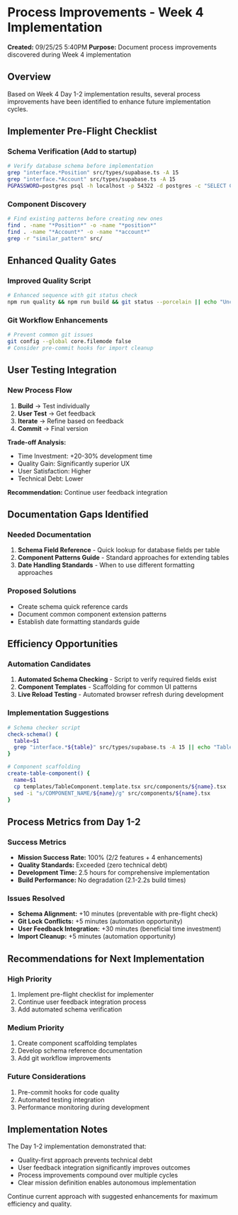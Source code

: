 # Process Improvements - Week 4 Implementation

**Created:** 09/25/25 5:40PM
**Purpose:** Document process improvements discovered during Week 4 implementation

## Overview
Based on Week 4 Day 1-2 implementation results, several process improvements have been identified to enhance future implementation cycles.

## Implementer Pre-Flight Checklist

### Schema Verification (Add to startup)
```bash
# Verify database schema before implementation
grep "interface.*Position" src/types/supabase.ts -A 15
grep "interface.*Account" src/types/supabase.ts -A 15
PGPASSWORD=postgres psql -h localhost -p 54322 -d postgres -c "SELECT COUNT(*) FROM positions;"
```

### Component Discovery
```bash
# Find existing patterns before creating new ones
find . -name "*Position*" -o -name "*position*"
find . -name "*Account*" -o -name "*account*"
grep -r "similar_pattern" src/
```

## Enhanced Quality Gates

### Improved Quality Script
```bash
# Enhanced sequence with git status check
npm run quality && npm run build && git status --porcelain || echo "Uncommitted changes"
```

### Git Workflow Enhancements
```bash
# Prevent common git issues
git config --global core.filemode false
# Consider pre-commit hooks for import cleanup
```

## User Testing Integration

### New Process Flow
1. **Build** → Test individually
2. **User Test** → Get feedback
3. **Iterate** → Refine based on feedback
4. **Commit** → Final version

**Trade-off Analysis:**
- Time Investment: +20-30% development time
- Quality Gain: Significantly superior UX
- User Satisfaction: Higher
- Technical Debt: Lower

**Recommendation:** Continue user feedback integration

## Documentation Gaps Identified

### Needed Documentation
1. **Schema Field Reference** - Quick lookup for database fields per table
2. **Component Patterns Guide** - Standard approaches for extending tables
3. **Date Handling Standards** - When to use different formatting approaches

### Proposed Solutions
- Create schema quick reference cards
- Document common component extension patterns
- Establish date formatting standards guide

## Efficiency Opportunities

### Automation Candidates
1. **Automated Schema Checking** - Script to verify required fields exist
2. **Component Templates** - Scaffolding for common UI patterns
3. **Live Reload Testing** - Automated browser refresh during development

### Implementation Suggestions
```bash
# Schema checker script
check-schema() {
  table=$1
  grep "interface.*${table}" src/types/supabase.ts -A 15 || echo "Table ${table} not found"
}

# Component scaffolding
create-table-component() {
  name=$1
  cp templates/TableComponent.template.tsx src/components/${name}.tsx
  sed -i "s/COMPONENT_NAME/${name}/g" src/components/${name}.tsx
}
```

## Process Metrics from Day 1-2

### Success Metrics
- **Mission Success Rate:** 100% (2/2 features + 4 enhancements)
- **Quality Standards:** Exceeded (zero technical debt)
- **Development Time:** 2.5 hours for comprehensive implementation
- **Build Performance:** No degradation (2.1-2.2s build times)

### Issues Resolved
- **Schema Alignment:** +10 minutes (preventable with pre-flight check)
- **Git Lock Conflicts:** +5 minutes (automation opportunity)
- **User Feedback Integration:** +30 minutes (beneficial time investment)
- **Import Cleanup:** +5 minutes (automation opportunity)

## Recommendations for Next Implementation

### High Priority
1. Implement pre-flight checklist for implementer
2. Continue user feedback integration process
3. Add automated schema verification

### Medium Priority
1. Create component scaffolding templates
2. Develop schema reference documentation
3. Add git workflow improvements

### Future Considerations
1. Pre-commit hooks for code quality
2. Automated testing integration
3. Performance monitoring during development

## Implementation Notes

The Day 1-2 implementation demonstrated that:
- Quality-first approach prevents technical debt
- User feedback integration significantly improves outcomes
- Process improvements compound over multiple cycles
- Clear mission definition enables autonomous implementation

Continue current approach with suggested enhancements for maximum efficiency and quality.